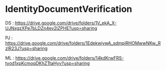 # IdentityDocumentVerification

DS : https://drive.google.com/drive/folders/1V_ekA_X-UJNxgzXPe7bLDZn4ev2lZPHE?usp=sharing


PJ : https://drive.google.com/drive/folders/1EdekwiywA_sdmpiRHOMwwNKw_RzlR23J?usp=sharing


ML : https://drive.google.com/drive/folders/14kdKrwFRS-tyod1xpKcmoqDKhZTtaHyv?usp=sharing
